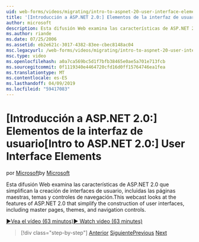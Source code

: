 ```yaml
---
uid: web-forms/videos/migrating/intro-to-aspnet-20-user-interface-elements
title: '[Introducción a ASP.NET 2.0:] Elementos de la interfaz de usuario | Microsoft Docs'
author: microsoft
description: Esta difusión Web examina las características de ASP.NET 2.0 que simplifican la creación de interfaces de usuario, incluidas las páginas maestras, temas y controles de navegación.
ms.author: riande
ms.date: 07/25/2006
ms.assetid: eb2e621c-3017-4382-83ee-cbec8148ac04
msc.legacyurl: /web-forms/videos/migrating/intro-to-aspnet-20-user-interface-elements
msc.type: video
ms.openlocfilehash: a0a7ca569bc5d1f7bfb38465e0ae5a701e713fcb
ms.sourcegitcommit: 0f1119340e4464720cfd16d0ff15764746ea1fea
ms.translationtype: MT
ms.contentlocale: es-ES
ms.lasthandoff: 04/09/2019
ms.locfileid: "59417083"
---
```

# <a name="intro-to-aspnet-20-user-interface-elements"></a><span data-ttu-id="9f2f0-103">[Introducción a ASP.NET 2.0:] Elementos de la interfaz de usuario</span><span class="sxs-lookup"><span data-stu-id="9f2f0-103">[Intro to ASP.NET 2.0:] User Interface Elements</span></span>

<span data-ttu-id="9f2f0-104">por [Microsoft](https://github.com/microsoft)</span><span class="sxs-lookup"><span data-stu-id="9f2f0-104">by [Microsoft](https://github.com/microsoft)</span></span>

<span data-ttu-id="9f2f0-105">Esta difusión Web examina las características de ASP.NET 2.0 que simplifican la creación de interfaces de usuario, incluidas las páginas maestras, temas y controles de navegación.</span><span class="sxs-lookup"><span data-stu-id="9f2f0-105">This webcast looks at the features of ASP.NET 2.0 that simplify the construction of user interfaces, including master pages, themes, and navigation controls.</span></span>

[<span data-ttu-id="9f2f0-106">&#9654;Vea el vídeo (63 minutos)</span><span class="sxs-lookup"><span data-stu-id="9f2f0-106">&#9654; Watch video (63 minutes)</span></span>](https://channel9.msdn.com/Blogs/ASP-NET-Site-Videos/intro-to-aspnet-20-user-interface-elements)

> [!div class="step-by-step"]
> <span data-ttu-id="9f2f0-107">[Anterior](intro-to-aspnet-20-aspnet-20-fundamentals.md)
> [Siguiente](migrating-from-classic-asp-to-aspnet.md)</span><span class="sxs-lookup"><span data-stu-id="9f2f0-107">[Previous](intro-to-aspnet-20-aspnet-20-fundamentals.md)
[Next](migrating-from-classic-asp-to-aspnet.md)</span></span>
